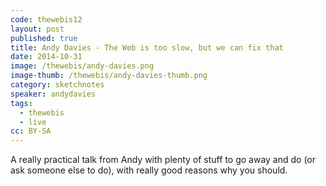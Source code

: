 ```yaml
---
code: thewebis12
layout: post
published: true
title: Andy Davies - The Web is too slow, but we can fix that
date: 2014-10-31
image: /thewebis/andy-davies.png
image-thumb: /thewebis/andy-davies-thumb.png
category: sketchnotes
speaker: andydavies
tags:
  - thewebis
  - live
cc: BY-SA
---
```


A really practical talk from Andy with plenty of stuff to go away and do (or ask someone else to do), with really good reasons why you should.
